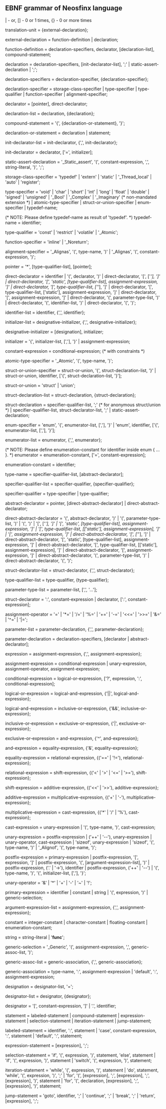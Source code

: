 ## EBNF grammar of Neosfinx language

| - or, [] - 0 or 1 times, {} - 0 or more times

translation-unit = {external-declaration};

external-declaration = function-definition
                     | declaration;

function-definition = declaration-specifiers, declarator, [declaration-list], compound-statement;

declaration = declaration-specifiers, [init-declarator-list], ';'
            | static-assert-declaration
            | ';';

declaration-specifiers = declaration-specifier, {declaration-specifier};

declaration-specifier = storage-class-specifier
                      | type-specifier
                      | type-qualifier
                      | function-specifier
                      | alignment-specifier;
                     
declarator = [pointer], direct-declarator;

declaration-list = declaration, {declaration};

compound-statement = '{', {declaration-or-statement}, '}';

declaration-or-statement = declaration | statement;

init-declarator-list = init-declarator, {',', init-declarator};

init-declarator = declarator, ['=', initializer];

static-assert-declaration = '_Static_assert', '(', constant-expression, ',', string-literal, ')', ';';

storage-class-specifier = 'typedef'
                        | 'extern'
                        | 'static'
                        | '_Thread_local'
                        | 'auto'
                        | 'register';

type-specifier = 'void'
               | 'char'
               | 'short'
               | 'int'
               | 'long'
               | 'float'
               | 'double'
               | 'signed'
               | 'unsigned'
               | '_Bool'
               | '_Complex'
               | '_Imaginary'       (* non-mandated extension *)
               | atomic-type-specifier
               | struct-or-union-specifier
               | enum-specifier
               | typedef-name;

(* NOTE: Please define typedef-name as result of 'typedef'. *)
typedef-name = identifier;

type-qualifier = 'const'
               | 'restrict'
               | 'volatile'
               | '_Atomic';

function-specifier = 'inline'
                   | '_Noreturn';

alignment-specifier = '_Alignas', '(', type-name, ')'
                    | '_Alignas', '(', constant-expression, ')';

pointer = '*', [type-qualifier-list], [pointer];

direct-declarator = identifier
                  | '(', declarator, ')'
                  | direct-declarator, '[', ['*'], ']'
                  | direct-declarator, '[', 'static', [type-qualifier-list], assignment-expression, ']'
                  | direct-declarator, '[', type-qualifier-list, ['*'], ']'
                  | direct-declarator, '[', type-qualifier-list, ['static'], assignment-expression, ']'
                  | direct-declarator, '[', assignment-expression, ']'
                  | direct-declarator, '(', parameter-type-list, ')'
                  | direct-declarator, '(', identifier-list, ')'
                  | direct-declarator, '(', ')';

identifier-list = identifier, {',', identifier};

initializer-list = designative-initializer, {',', designative-initializer};

designative-initializer = [designation], initializer;

initializer = '{', initializer-list, [','], '}'
            | assignment-expression;

constant-expression = conditional-expression;  (* with constraints *)

atomic-type-specifier = '_Atomic', '(', type-name, ')';

struct-or-union-specifier = struct-or-union, '{', struct-declaration-list, '}'
                          | struct-or-union, identifier, ['{', struct-declaration-list, '}'];

struct-or-union = 'struct'
                | 'union';

struct-declaration-list = struct-declaration, {struct-declaration};

struct-declaration = specifier-qualifier-list, ';'     (* for anonymous struct/union *)
                   | specifier-qualifier-list, struct-declarator-list, ';'
                   | static-assert-declaration;

enum-specifier = 'enum', '{', enumerator-list, [','], '}'
               | 'enum', identifier, ['{', enumerator-list, [','], '}'];

enumerator-list = enumerator, {',', enumerator};

(* NOTE: Please define enumeration-constant for identifier inside enum { ... }. *)
enumerator = enumeration-constant, ['=', constant-expression];

enumeration-constant = identifier;

type-name = specifier-qualifier-list, [abstract-declarator];

specifier-qualifier-list = specifier-qualifier, {specifier-qualifier};

specifier-qualifier = type-specifier | type-qualifier;

abstract-declarator = pointer, [direct-abstract-declarator]
                    | direct-abstract-declarator;

direct-abstract-declarator = '(', abstract-declarator, ')'
                           | '(', parameter-type-list, ')'
                           | '(', ')'
                           | '[', ['*'], ']'
                           | '[', 'static', [type-qualifier-list], assignment-expression, ']'
                           | '[', type-qualifier-list, [['static'], assignment-expression], ']'
                           | '[', assignment-expression, ']'
                           | direct-abstract-declarator, '[', ['*'], ']'
                           | direct-abstract-declarator, '[', 'static', [type-qualifier-list], assignment-expression, ']'
                           | direct-abstract-declarator, '[', type-qualifier-list, [['static'], assignment-expression], ']'
                           | direct-abstract-declarator, '[', assignment-expression, ']'
                           | direct-abstract-declarator, '(', parameter-type-list, ')'
                           | direct-abstract-declarator, '(', ')';

struct-declarator-list = struct-declarator, {',', struct-declarator};

type-qualifier-list = type-qualifier, {type-qualifier};

parameter-type-list = parameter-list, [',', '...'];

struct-declarator = ':', constant-expression
                  | declarator, [':', constant-expression];

assignment-operator = '=' 
                    | '*=' 
                    | '/=' 
                    | '%=' 
                    | '+=' 
                    | '-=' 
                    | '<<=' 
                    | '>>=' 
                    | '&=' 
                    | '^=' 
                    | '|=';

parameter-list = parameter-declaration, {',', parameter-declaration};

parameter-declaration = declaration-specifiers, [declarator | abstract-declarator];

expression = assignment-expression, {',', assignment-expression};

assignment-expression = conditional-expression
                      | unary-expression, assignment-operator, assignment-expression;

conditional-expression = logical-or-expression, ['?', expression, ':', conditional-expression];

logical-or-expression = logical-and-expression, {'||', logical-and-expression};

logical-and-expression = inclusive-or-expression, {'&&', inclusive-or-expression};

inclusive-or-expression = exclusive-or-expression, {'|', exclusive-or-expression};

exclusive-or-expression = and-expression, {'^', and-expression};

and-expression = equality-expression, {'&', equality-expression};

equality-expression = relational-expression, {('==' | '!='), relational-expression};

relational-expression = shift-expression, {('<' | '>' | '<=' | '>='), shift-expression};

shift-expression = additive-expression, {('<<' | '>>'), additive-expression};

additive-expression = multiplicative-expression, {('+' | '-'), multiplicative-expression};

multiplicative-expression = cast-expression, {('*' | '/' | '%'), cast-expression};

cast-expression = unary-expression
                | '(', type-name, ')', cast-expression;

unary-expression = postfix-expression
                 | ('++' | '--'), unary-expression
                 | unary-operator, cast-expression
                 | 'sizeof', unary-expression
                 | 'sizeof', '(', type-name, ')'
                 | '_Alignof', '(', type-name, ')';

postfix-expression = primary-expression
                   | postfix-expression, '[', expression, ']'
                   | postfix-expression, '(', [argument-expression-list], ')'
                   | postfix-expression, ('.' | '->'), identifier
                   | postfix-expression, ('++' | '--')
                   | '(', type-name, ')', '{', initializer-list, [','], '}';

unary-operator = '&'
               | '*'
               | '+'
               | '-'
               | '~'
               | '!';

primary-expression = identifier
                   | constant
                   | string
                   | '(', expression, ')'
                   | generic-selection;

argument-expression-list = assignment-expression, {',', assignment-expression};

constant = integer-constant
         | character-constant
         | floating-constant
         | enumeration-constant;

string = string-literal
       | '__func__';

generic-selection = '_Generic', '(', assignment-expression, ',', generic-assoc-list, ')';

generic-assoc-list = generic-association, {',', generic-association};

generic-association = type-name, ':', assignment-expression
                    | 'default', ':', assignment-expression;

designation = designator-list, '=';

designator-list = designator, {designator};

designator = '[', constant-expression, ']'
           | '.', identifier;

statement = labeled-statement
          | compound-statement
          | expression-statement
          | selection-statement
          | iteration-statement
          | jump-statement;

labeled-statement = identifier, ':', statement
                  | 'case', constant-expression, ':', statement
                  | 'default', ':', statement;

expression-statement = [expression], ';';

selection-statement = 'if', '(', expression, ')', statement, 'else', statement
                    | 'if', '(', expression, ')', statement
                    | 'switch', '(', expression, ')', statement;

 iteration-statement = 'while', '(', expression, ')', statement
                     | 'do', statement, 'while', '(', expression, ')', ';'
                     | 'for', '(', [expression], ';', [expression], ';', [expression], ')', statement
                     | 'for', '(', declaration, [expression], ';', [expression], ')', statement;

jump-statement = 'goto', identifier, ';'
               | 'continue', ';'
               | 'break', ';'
               | 'return', [expression], ';';
